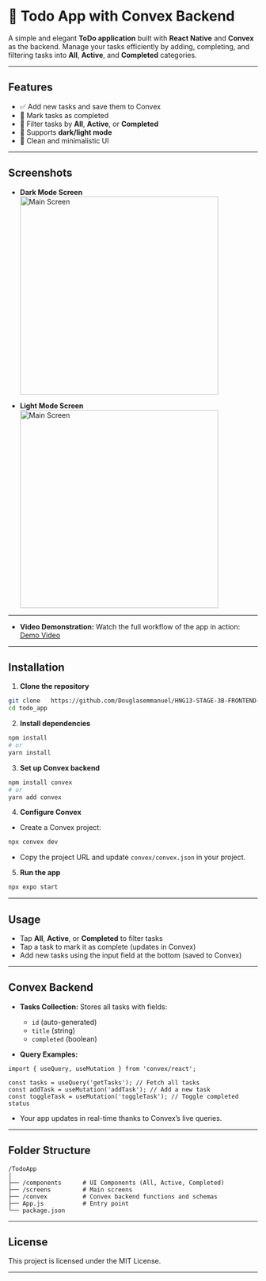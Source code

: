 
# 📝 Todo App with Convex Backend

A simple and elegant **ToDo application** built with **React Native** and **Convex** as the backend. Manage your tasks efficiently by adding, completing, and filtering tasks into **All**, **Active**, and **Completed** categories.

---

## Features

* ✅ Add new tasks and save them to Convex
* 🔹 Mark tasks as completed
* 🔹 Filter tasks by **All**, **Active**, or **Completed**
* 🌙 Supports **dark/light mode**
* 💙 Clean and minimalistic UI

---

## Screenshots

* **Dark Mode Screen**
  <img src="assets/images/homescreen.jpeg" alt="Main Screen" width="400" />

* **Light Mode Screen**
  <img src="assets/images/allproducts.jpeg" alt="Main Screen" width="400" />
---


* **Video Demonstration:**
  Watch the full workflow of the app in action: [Demo Video]()

---






## Installation

1. **Clone the repository**

```bash
git clone   https://github.com/Douglasemmanuel/HNG13-STAGE-3B-FRONTEND-TRACK.git
cd todo_app
```

2. **Install dependencies**

```bash
npm install
# or
yarn install
```

3. **Set up Convex backend**

```bash
npm install convex
# or
yarn add convex
```

4. **Configure Convex**

* Create a Convex project:

```bash
npx convex dev
```

* Copy the project URL and update `convex/convex.json` in your project.

5. **Run the app**

```bash
npx expo start

```

---

## Usage

* Tap **All**, **Active**, or **Completed** to filter tasks
* Tap a task to mark it as complete (updates in Convex)
* Add new tasks using the input field at the bottom (saved to Convex)

---

## Convex Backend

* **Tasks Collection:** Stores all tasks with fields:

  * `id` (auto-generated)
  * `title` (string)
  * `completed` (boolean)
* **Query Examples:**

```Convex Backend
import { useQuery, useMutation } from 'convex/react';

const tasks = useQuery('getTasks'); // Fetch all tasks
const addTask = useMutation('addTask'); // Add a new task
const toggleTask = useMutation('toggleTask'); // Toggle completed status
```

* Your app updates in real-time thanks to Convex’s live queries.

---

## Folder Structure

```
/TodoApp
│
├── /components      # UI Components (All, Active, Completed)
├── /screens         # Main screens
├── /convex          # Convex backend functions and schemas
├── App.js           # Entry point
└── package.json
```

---


## License

This project is licensed under the MIT License.

---

